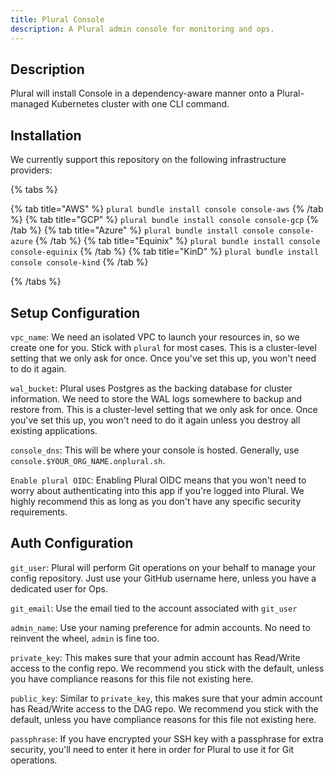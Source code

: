 ```yaml
---
title: Plural Console
description: A Plural admin console for monitoring and ops.
---
```


## Description

Plural will install Console in a dependency-aware manner onto a Plural-managed Kubernetes cluster with one
CLI command.

## Installation

We currently support this repository on the following infrastructure providers: 

{% tabs %}

{% tab title="AWS" %}
```plural bundle install console console-aws```
{% /tab %}
{% tab title="GCP" %}
```plural bundle install console console-gcp```
{% /tab %}
{% tab title="Azure" %}
```plural bundle install console console-azure```
{% /tab %}
{% tab title="Equinix" %}
```plural bundle install console console-equinix```
{% /tab %}
{% tab title="KinD" %}
```plural bundle install console console-kind```
{% /tab %}

{% /tabs %}

## Setup Configuration

`vpc_name`: We need an isolated VPC to launch your resources in, so we create one for you. Stick with `plural` for
most cases. This is a cluster-level setting that we only ask for once. Once you've set this up, you won't need to do it again.

`wal_bucket`: Plural uses Postgres as the backing database for cluster information. We need to store the WAL logs
somewhere to backup and restore from. This is a cluster-level setting that we only ask for once. Once you've set this up, you won't need to do it again unless you destroy
all existing applications.

`console_dns`: This will be where your console is hosted. Generally, use `console.$YOUR_ORG_NAME.onplural.sh`.

`Enable plural OIDC`: Enabling Plural OIDC means that you won't need to worry about authenticating into this app if you're logged into Plural. We highly recommend this
as long as you don't have any specific security requirements.

## Auth Configuration

`git_user`: Plural will perform Git operations on your behalf to manage your config repository. Just use your GitHub
username here, unless you have a dedicated user for Ops.

`git_email`: Use the email tied to the account associated with `git_user`

`admin_name`: Use your naming preference for admin accounts. No need to reinvent the wheel, `admin` is fine too.

`private_key`: This makes sure that your admin account has Read/Write access to the config repo. We recommend you stick with the default, unless you have 
compliance reasons for this file not existing here.

`public_key`: Similar to `private_key`, this makes sure that your admin account has Read/Write access to the DAG repo. We recommend you stick with the default, unless you have
compliance reasons for this file not existing here.

`passphrase`: If you have encrypted your SSH key with a passphrase for extra security, you'll need to enter it here in order
for Plural to use it for Git operations.

